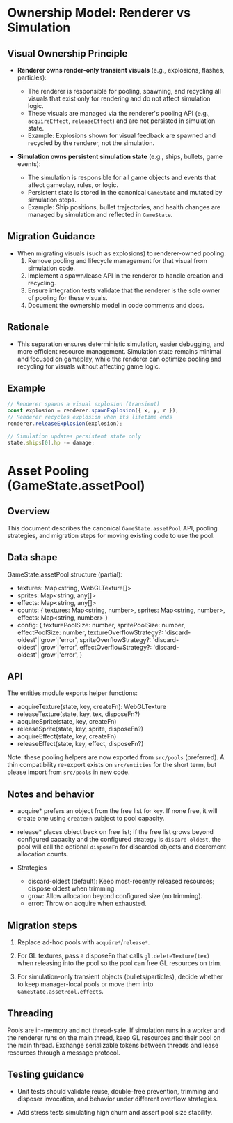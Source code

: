 # Ownership Model: Renderer vs Simulation

## Visual Ownership Principle

- **Renderer owns render-only transient visuals** (e.g., explosions, flashes, particles):
  - The renderer is responsible for pooling, spawning, and recycling all visuals that exist only for rendering and do not affect simulation logic.
  - These visuals are managed via the renderer's pooling API (e.g., `acquireEffect`, `releaseEffect`) and are not persisted in simulation state.
  - Example: Explosions shown for visual feedback are spawned and recycled by the renderer, not the simulation.

- **Simulation owns persistent simulation state** (e.g., ships, bullets, game events):
  - The simulation is responsible for all game objects and events that affect gameplay, rules, or logic.
  - Persistent state is stored in the canonical `GameState` and mutated by simulation steps.
  - Example: Ship positions, bullet trajectories, and health changes are managed by simulation and reflected in `GameState`.

## Migration Guidance

- When migrating visuals (such as explosions) to renderer-owned pooling:
  1. Remove pooling and lifecycle management for that visual from simulation code.
  2. Implement a spawn/lease API in the renderer to handle creation and recycling.
  3. Ensure integration tests validate that the renderer is the sole owner of pooling for these visuals.
  4. Document the ownership model in code comments and docs.

## Rationale

- This separation ensures deterministic simulation, easier debugging, and more efficient resource management. Simulation state remains minimal and focused on gameplay, while the renderer can optimize pooling and recycling for visuals without affecting game logic.

## Example

```ts
// Renderer spawns a visual explosion (transient)
const explosion = renderer.spawnExplosion({ x, y, r });
// Renderer recycles explosion when its lifetime ends
renderer.releaseExplosion(explosion);

// Simulation updates persistent state only
state.ships[0].hp -= damage;
```
# Asset Pooling (GameState.assetPool)

## Overview

This document describes the canonical `GameState.assetPool` API, pooling strategies, and migration steps for moving existing code to use the pool.

## Data shape

GameState.assetPool structure (partial):

- textures: Map<string, WebGLTexture[]>
- sprites: Map<string, any[]>
- effects: Map<string, any[]>
- counts: { textures: Map<string, number>, sprites: Map<string, number>, effects: Map<string, number> }
- config: {
  texturePoolSize: number,
  spritePoolSize: number,
  effectPoolSize: number,
  textureOverflowStrategy?: 'discard-oldest'|'grow'|'error',
  spriteOverflowStrategy?: 'discard-oldest'|'grow'|'error',
  effectOverflowStrategy?: 'discard-oldest'|'grow'|'error',
}

## API

The entities module exports helper functions:

- acquireTexture(state, key, createFn): WebGLTexture
- releaseTexture(state, key, tex, disposeFn?)
- acquireSprite(state, key, createFn)
- releaseSprite(state, key, sprite, disposeFn?)
- acquireEffect(state, key, createFn)
- releaseEffect(state, key, effect, disposeFn?)

Note: these pooling helpers are now exported from `src/pools` (preferred). A thin compatibility re-export exists on `src/entities` for the short term, but please import from `src/pools` in new code.

## Notes and behavior

- acquire* prefers an object from the free list for `key`. If none free, it will create one using `createFn` subject to pool capacity.

- release* places object back on free list; if the free list grows beyond configured capacity and the configured strategy is `discard-oldest`, the pool will call the optional `disposeFn` for discarded objects and decrement allocation counts.
- Strategies
  - discard-oldest (default): Keep most-recently released resources; dispose oldest when trimming.
  - grow: Allow allocation beyond configured size (no trimming).
  - error: Throw on acquire when exhausted.

## Migration steps

1. Replace ad-hoc pools with `acquire*`/`release*`.

2. For GL textures, pass a disposeFn that calls `gl.deleteTexture(tex)` when releasing into the pool so the pool can free GL resources on trim.
3. For simulation-only transient objects (bullets/particles), decide whether to keep manager-local pools or move them into `GameState.assetPool.effects`.

## Threading

Pools are in-memory and not thread-safe. If simulation runs in a worker and the renderer runs on the main thread, keep GL resources and their pool on the main thread. Exchange serializable tokens between threads and lease resources through a message protocol.

## Testing guidance

- Unit tests should validate reuse, double-free prevention, trimming and disposer invocation, and behavior under different overflow strategies.

- Add stress tests simulating high churn and assert pool size stability.
